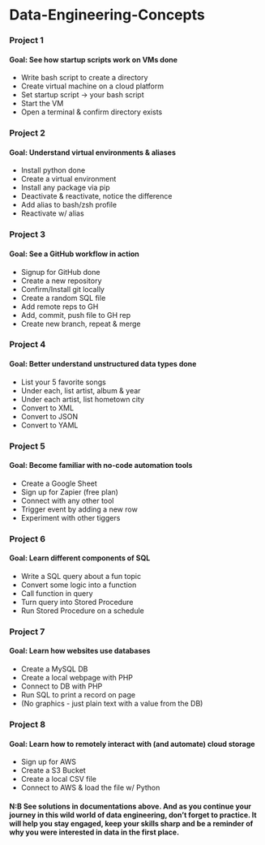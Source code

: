 # Data-Engineering-Concepts

### Project 1

#### Goal: See how startup scripts work on VMs done
- Write bash script to create a directory
- Create virtual machine on a cloud platform
- Set startup script -> your bash script
- Start the VM
- Open a terminal & confirm directory exists

### Project 2 

#### Goal: Understand virtual environments & aliases
- Install python done 
- Create a virtual environment
- Install any package via pip
- Deactivate & reactivate, notice the difference
- Add alias to bash/zsh profile
- Reactivate w/ alias

### Project 3 

#### Goal: See a GitHub workflow in action
- Signup for GitHub done
- Create a new repository
- Confirm/Install git locally
- Create a random SQL file
- Add remote reps to GH
- Add, commit, push file to GH rep
- Create new branch, repeat & merge

### Project 4 

#### Goal: Better understand unstructured data types done
- List your 5 favorite songs
- Under each, list artist, album & year
- Under each artist, list hometown city
- Convert to XML
- Convert to JSON
- Convert to YAML

### Project 5 

#### Goal: Become familiar with no-code automation tools
- Create a Google Sheet
- Sign up for Zapier (free plan)
- Connect with any other tool
- Trigger event by adding a new row
- Experiment with other tiggers

### Project 6 

#### Goal: Learn different components of SQL
- Write a SQL query about a fun topic
- Convert some logic into a function
- Call function in query
- Turn query into Stored Procedure
- Run Stored Procedure on a schedule

### Project 7 

#### Goal: Learn how websites use databases
- Create a MySQL DB
- Create a local webpage with PHP
- Connect to DB with PHP
- Run SQL to print a record on page
- (No graphics - just plain text with a value from the DB)

### Project 8

#### Goal: Learn how to remotely interact with (and automate) cloud storage
- Sign up for AWS
- Create a S3 Bucket
- Create a local CSV file
- Connect to AWS & load the file w/ Python

#### N:B See solutions in documentations above. And as you continue your journey in this wild world of data engineering, don’t forget to practice. It will help you stay engaged, keep your skills sharp and be a reminder of why you were interested in data in the first place.
